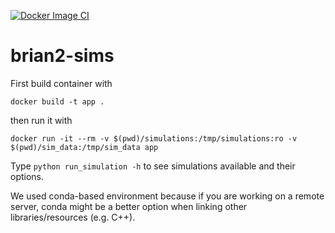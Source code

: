 [![Docker Image CI](https://github.com/pabloabur/brian2-sims/actions/workflows/docker-image.yml/badge.svg)](https://github.com/pabloabur/brian2-sims/actions/workflows/docker-image.yml)

# brian2-sims
First build container with 

```
docker build -t app .
```

then run it with 
```
docker run -it --rm -v $(pwd)/simulations:/tmp/simulations:ro -v $(pwd)/sim_data:/tmp/sim_data app
```

Type `python run_simulation -h` to see simulations available and their options.

We used conda-based environment because if you are working on a remote server, conda might be a better option when linking other libraries/resources (e.g. C++).
